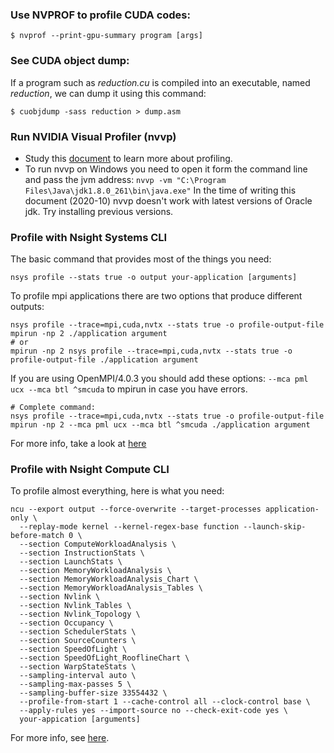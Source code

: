### Use NVPROF to profile CUDA codes:

```
$ nvprof --print-gpu-summary program [args]
```

### See CUDA object dump:

If a program such as _reduction.cu_ is compiled into an executable, named _reduction_, we can dump it using this command:
```
$ cuobjdump -sass reduction > dump.asm
```

### Run NVIDIA Visual Profiler (nvvp)

- Study this [document](https://docs.nvidia.com/cuda/pdf/CUDA_Profiler_Users_Guide.pdf) to learn more about profiling. 
- To run nvvp on Windows you need to open it form the command line and pass the jvm address:
`nvvp -vm "C:\Program Files\Java\jdk1.8.0_261\bin\java.exe"`
In the time of writing this document (2020-10) nvvp doesn't work with latest versions of Oracle jdk. Try installing previous versions.

### Profile with Nsight Systems CLI

The basic command that provides most of the things you need:
```
nsys profile --stats true -o output your-application [arguments]
```
To profile mpi applications there are two options that produce different outputs:
```
nsys profile --trace=mpi,cuda,nvtx --stats true -o profile-output-file mpirun -np 2 ./application argument
# or
mpirun -np 2 nsys profile --trace=mpi,cuda,nvtx --stats true -o profile-output-file ./application argument
```
If you are using OpenMPI/4.0.3 you should add these options: `--mca pml ucx --mca btl ^smcuda` to mpirun in case you have errors.
```
# Complete command:
nsys profile --trace=mpi,cuda,nvtx --stats true -o profile-output-file mpirun -np 2 --mca pml ucx --mca btl ^smcuda ./application argument
```

For more info, take a look at [here](https://docs.nvidia.com/nsight-systems/UserGuide/index.html)

### Profile with Nsight Compute CLI

To profile almost everything, here is what you need:
```
ncu --export output --force-overwrite --target-processes application-only \
  --replay-mode kernel --kernel-regex-base function --launch-skip-before-match 0 \
  --section ComputeWorkloadAnalysis \
  --section InstructionStats \
  --section LaunchStats \
  --section MemoryWorkloadAnalysis \
  --section MemoryWorkloadAnalysis_Chart \
  --section MemoryWorkloadAnalysis_Tables \
  --section Nvlink \
  --section Nvlink_Tables \
  --section Nvlink_Topology \
  --section Occupancy \
  --section SchedulerStats \
  --section SourceCounters \
  --section SpeedOfLight \
  --section SpeedOfLight_RooflineChart \
  --section WarpStateStats \
  --sampling-interval auto \
  --sampling-max-passes 5 \
  --sampling-buffer-size 33554432 \
  --profile-from-start 1 --cache-control all --clock-control base \
  --apply-rules yes --import-source no --check-exit-code yes \
  your-appication [arguments]
```

For more info, see [here](https://docs.nvidia.com/nsight-compute/NsightCompute/index.html).
